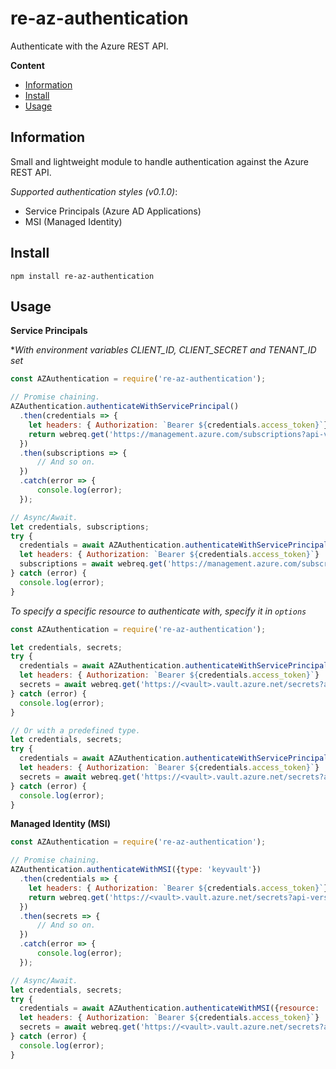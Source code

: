 # re-az-authentication

Authenticate with the Azure REST API.

**Content**

* [Information](#information)
* [Install](#install)
* [Usage](#usage)

## Information

Small and lightweight module to handle authentication against the Azure REST API.

*Supported authentication styles (v0.1.0)*:

* Service Principals (Azure AD Applications)
* MSI (Managed Identity)

## Install

```
npm install re-az-authentication
```

## Usage

**Service Principals**

**With environment variables CLIENT_ID, CLIENT_SECRET and TENANT_ID set*
```js
const AZAuthentication = require('re-az-authentication');

// Promise chaining.
AZAuthentication.authenticateWithServicePrincipal()
  .then(credentials => {
    let headers: { Authorization: `Bearer ${credentials.access_token}`}
    return webreq.get('https://management.azure.com/subscriptions?api-version=2016-06-01', { headers: headers });
  })
  .then(subscriptions => {
      // And so on.
  })
  .catch(error => {
      console.log(error);
  });

// Async/Await.
let credentials, subscriptions;
try {
  credentials = await AZAuthentication.authenticateWithServicePrincipal();
  let headers: { Authorization: `Bearer ${credentials.access_token}`}
  subscriptions = await webreq.get('https://management.azure.com/subscriptions?api-version=2016-06-01', { headers: headers });
} catch (error) {
  console.log(error);
}
```

*To specify a specific resource to authenticate with, specify it in `options`*
```js
const AZAuthentication = require('re-az-authentication');

let credentials, secrets;
try {
  credentials = await AZAuthentication.authenticateWithServicePrincipal({resource: 'https://vault.azure.net'});
  let headers: { Authorization: `Bearer ${credentials.access_token}`}
  secrets = await webreq.get('https://<vault>.vault.azure.net/secrets?api-version=7.0', { headers: headers });
} catch (error) {
  console.log(error);
}

// Or with a predefined type.
let credentials, secrets;
try {
  credentials = await AZAuthentication.authenticateWithServicePrincipal({type: 'keyvault'});
  let headers: { Authorization: `Bearer ${credentials.access_token}`}
  secrets = await webreq.get('https://<vault>.vault.azure.net/secrets?api-version=7.0', { headers: headers });
} catch (error) {
  console.log(error);
}
```

**Managed Identity (MSI)**
```js
const AZAuthentication = require('re-az-authentication');

// Promise chaining.
AZAuthentication.authenticateWithMSI({type: 'keyvault'})
  .then(credentials => {
    let headers: { Authorization: `Bearer ${credentials.access_token}`}
    return webreq.get('https://<vault>.vault.azure.net/secrets?api-version=7.0', { headers: headers });
  })
  .then(secrets => {
      // And so on.
  })
  .catch(error => {
      console.log(error);
  });

// Async/Await.
let credentials, secrets;
try {
  credentials = await AZAuthentication.authenticateWithMSI({resource: 'https://vault.azure.net'});
  let headers: { Authorization: `Bearer ${credentials.access_token}`}
  secrets = await webreq.get('https://<vault>.vault.azure.net/secrets?api-version=7.0', { headers: headers });
} catch (error) {
  console.log(error);
}
```
